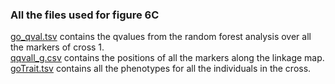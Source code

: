 ### All the files used for figure 6C
[go_qval.tsv](https://github.com/dvalenzano/Fig6/blob/master/go_qval.tsv "go_qval.tsv") contains the qvalues from the random forest analysis over all the markers of cross 1.  
[qqvall_g.csv](https://github.com/dvalenzano/Fig6/blob/master/qqvall_g.csv "qqvall_g.csv") contains the positions of all the markers along the linkage map.  
[goTrait.tsv](https://github.com/dvalenzano/Fig6/blob/master/goTrait.tsv "go_Trait.tsv") contains all the phenotypes for all the individuals in the cross. 
